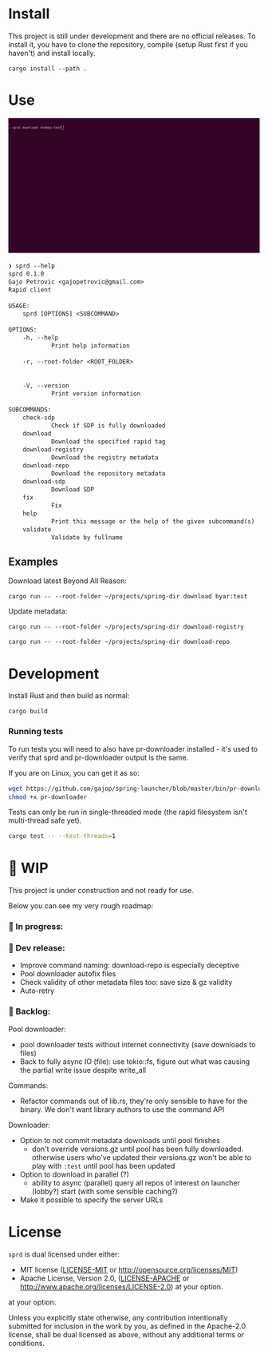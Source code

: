 # Install

This project is still under development and there are no official releases.
To install it, you have to clone the repository, compile (setup Rust first if you haven't) and install locally.

```
cargo install --path .
```

# Use

![sprd example](/docs/example.gif?raw=true "sprd example")


```
❯ sprd --help
sprd 0.1.0
Gajo Petrovic <gajopetrovic@gmail.com>
Rapid client

USAGE:
    sprd [OPTIONS] <SUBCOMMAND>

OPTIONS:
    -h, --help
            Print help information

    -r, --root-folder <ROOT_FOLDER>


    -V, --version
            Print version information

SUBCOMMANDS:
    check-sdp
            Check if SDP is fully downloaded
    download
            Download the specified rapid tag
    download-registry
            Download the registry metadata
    download-repo
            Download the repository metadata
    download-sdp
            Download SDP
    fix
            Fix
    help
            Print this message or the help of the given subcommand(s)
    validate
            Validate by fullname
```

## Examples

Download latest Beyond All Reason:

```
cargo run -- --root-folder ~/projects/spring-dir download byar:test
```


Update metadata:
```
cargo run -- --root-folder ~/projects/spring-dir download-registry
```
```
cargo run -- --root-folder ~/projects/spring-dir download-repo
```


# Development

Install Rust and then build as normal:

```
cargo build
```

### Running tests

To run tests you will need to also have pr-downloader installed - it's used to verify that sprd and pr-downloader output is the same.

If you are on Linux, you can get it as so:
```sh
wget https://github.com/gajop/spring-launcher/blob/master/bin/pr-downloader\?raw\=true -O pr-downloader
chmod +x pr-downloader
```

Tests can only be run in single-threaded mode (the rapid filesystem isn't multi-thread safe yet).
```sh
cargo test -- --test-threads=1
```


# :construction: WIP

This project is under construction and not ready for use.

Below you can see my very rough roadmap:

### :construction: In progress:


### :bookmark: Dev release:
- Improve command naming: download-repo is especially deceptive
- Pool downloader autofix files
- Check validity of other metadata files too: save size & gz validity
- Auto-retry

### :memo: Backlog:

Pool downloader:
- pool downloader tests without internet connectivity (save downloads to files)
- Back to fully async IO (file): use tokio::fs, figure out what was causing the partial write issue despite write_all

Commands:
- Refactor commands out of lib.rs, they're only sensible to have for the binary. We don't want library authors to use the command API

Downloader:
- Option to not commit metadata downloads until pool finishes
  - don't override versions.gz until pool has been fully downloaded. otherwise users who've updated their versions.gz won't be able to play with `:test` until pool has been updated
- Option to download in parallel (?)
  - ability to async (parallel) query all repos of interest on launcher (lobby?) start (with some sensible caching?)
- Make it possible to specify the server URLs


# License

`sprd` is dual licensed under either:

- MIT license ([LICENSE-MIT](docs/LICENSE-MIT) or http://opensource.org/licenses/MIT)
- Apache License, Version 2.0, ([LICENSE-APACHE](docs/LICENSE-APACHE) or http://www.apache.org/licenses/LICENSE-2.0)
at your option.

at your option.

Unless you explicitly state otherwise, any contribution intentionally submitted for inclusion in the work by you, as defined in the Apache-2.0 license, shall be dual licensed as above, without any additional terms or conditions.
